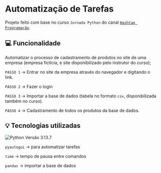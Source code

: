 ﻿# Automatização de Tarefas

Projeto feito com base no curso `Jornada Python` do canal [`Hashtag Programação`](https://www.youtube.com/@HashtagProgramacao).

## 💻 Funcionalidade
Automatizar o processo de cadastramento de produtos no site de uma empresa (empresa fictícia, e site disponibilizado pelo instrutor do curso);

`PASSO 1` -> Entrar no site da empresa através do navegador e digitando o link.

`PASSO 2` -> Fazer o login

`PASSO 3` -> Importar a base de dados (tabela no formato `csv`, disponibilizada também no curso).

`PASSO 4` -> Cadastramento de todos os produtos da base de dados.

## 💡 Tecnologias utilizadas
![Python](https://img.shields.io/badge/python-3670A0?style=for-the-badge&logo=python&logoColor=ffdd54)
 Versão 3.13.7

 `pyautogui` -> para automatizar tarefas

 `time` -> tempo de pausa entre comandos

 `pandas` -> importar a base de dados



